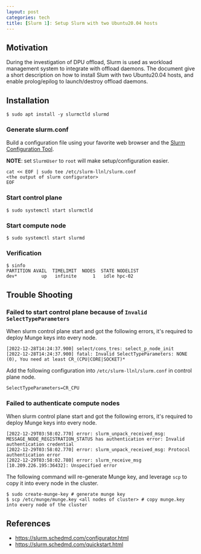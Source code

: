 ```yaml
---
layout: post
categories: tech
title: [Slurm 1]: Setup Slurm with two Ubuntu20.04 hosts
---
```


## Motivation

During the investigation of DPU offload, Slurm is used as workload management system to integrate
with offload daemons. The document give a short description on how to install Slum with two Ubuntu20.04 hosts,
and enable prolog/epilog to launch/destroy offload daemons.

## Installation

```shell
$ sudo apt install -y slurmctld slurmd
```

### Generate slurm.conf

Build a configuration file using your favorite web browser and the [Slurm Configuration Tool](https://slurm.schedmd.com/configurator.html).

**NOTE**: set `SlurmUser` to `root` will make setup/configuration easier.

```shell
cat << EOF | sudo tee /etc/slurm-llnl/slurm.conf
<the output of slurm configurator>
EOF
```

### Start control plane

```shell
$ sudo systemctl start slurmctld
```

### Start compute node

```shell
$ sudo systemctl start slurmd
```

### Verification

```shell
$ sinfo
PARTITION AVAIL  TIMELIMIT  NODES  STATE NODELIST
dev*         up   infinite      1   idle hpc-02
```

## Trouble Shooting

### Failed to start control plane because of `Invalid SelectTypeParameters`

When slurm control plane start and got the following errors, it's required to deploy Munge keys into every node.

```shell
[2022-12-28T14:24:37.900] select/cons_tres: select_p_node_init
[2022-12-28T14:24:37.900] fatal: Invalid SelectTypeParameters: NONE (0), You need at least CR_(CPU|CORE|SOCKET)*
```

Add the following configuration into `/etc/slurm-llnl/slurm.conf` in control plane node.

```shell
SelectTypeParameters=CR_CPU
```

### Failed to authenticate compute nodes

When slurm control plane start and got the following errors, it's required to deploy Munge keys into every node.

```shell
[2022-12-29T03:58:02.770] error: slurm_unpack_received_msg: MESSAGE_NODE_REGISTRATION_STATUS has authentication error: Invalid authentication credential
[2022-12-29T03:58:02.770] error: slurm_unpack_received_msg: Protocol authentication error
[2022-12-29T03:58:02.780] error: slurm_receive_msg [10.209.226.195:36432]: Unspecified error
```

The following command will re-generate Munge key, and leverage `scp` to copy it into every node in the cluster.

```shell
$ sudo create-munge-key # generate munge key
$ scp /etc/munge/munge.key <all nodes of cluster> # copy munge.key into every node of the cluster
```

## References

* https://slurm.schedmd.com/configurator.html
* https://slurm.schedmd.com/quickstart.html